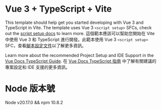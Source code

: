 # Vue 3 + TypeScript + Vite

This template should help get you started developing with Vue 3 and TypeScript in Vite. The template uses Vue 3 `<script setup>` SFCs, check out the [script setup docs](https://v3.vuejs.org/api/sfc-script-setup.html#sfc-script-setup) to learn more.
這個範本應該可以幫助您開始在 Vite 中使用 Vue 3 和 TypeScript 進行開發。此範本使用 Vue 3 `<script setup>` SFC，查看[腳本設定文件](https://v3.vuejs.org/api/sfc-script-setup.html#sfc-script-setup)以了解更多資訊。

Learn more about the recommended Project Setup and IDE Support in the [Vue Docs TypeScript Guide](https://vuejs.org/guide/typescript/overview.html#project-setup).
在 [Vue Docs TypeScript 指南](https://vuejs.org/guide/typescript/overview.html#project-setup) 中了解有關建議的專案設定和 IDE 支援的更多資訊。

# Node 版本號
Node v20.17.0 && npm 10.8.2
